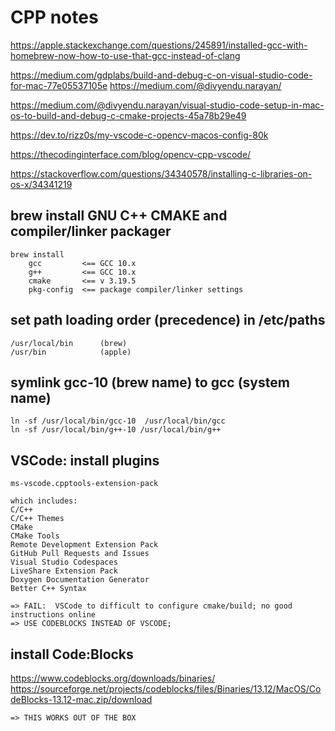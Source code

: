 # CPP notes
https://apple.stackexchange.com/questions/245891/installed-gcc-with-homebrew-now-how-to-use-that-gcc-instead-of-clang

https://medium.com/gdplabs/build-and-debug-c-on-visual-studio-code-for-mac-77e05537105e
https://medium.com/@divyendu.narayan/

https://medium.com/@divyendu.narayan/visual-studio-code-setup-in-mac-os-to-build-and-debug-c-cmake-projects-45a78b29e49

https://dev.to/rizz0s/my-vscode-c-opencv-macos-config-80k

https://thecodinginterface.com/blog/opencv-cpp-vscode/

https://stackoverflow.com/questions/34340578/installing-c-libraries-on-os-x/34341219



## brew install GNU C++  CMAKE and compiler/linker packager
    brew install
        gcc         <== GCC 10.x
        g++         <== GCC 10.x
        cmake       <== v 3.19.5
        pkg-config  <== package compiler/linker settings


## set path loading order (precedence) in  /etc/paths
    /usr/local/bin      (brew)
    /usr/bin            (apple)


## symlink gcc-10 (brew name) to gcc (system name)
    ln -sf /usr/local/bin/gcc-10  /usr/local/bin/gcc
    ln -sf /usr/local/bin/g++-10 /usr/local/bin/g++


## VSCode: install plugins
    ms-vscode.cpptools-extension-pack

    which includes:
    C/C++
    C/C++ Themes
    CMake
    CMake Tools
    Remote Development Extension Pack
    GitHub Pull Requests and Issues
    Visual Studio Codespaces
    LiveShare Extension Pack
    Doxygen Documentation Generator
    Better C++ Syntax
    
    => FAIL:  VSCode to difficult to configure cmake/build; no good instructions online
    => USE CODEBLOCKS INSTEAD OF VSCODE;


## install Code:Blocks
https://www.codeblocks.org/downloads/binaries/
https://sourceforge.net/projects/codeblocks/files/Binaries/13.12/MacOS/CodeBlocks-13.12-mac.zip/download

    => THIS WORKS OUT OF THE BOX

